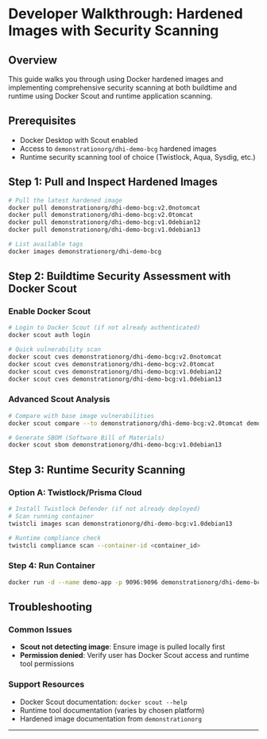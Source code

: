 # Developer Walkthrough: Hardened Images with Security Scanning

## Overview
This guide walks you through using Docker hardened images and implementing comprehensive security scanning at both buildtime and runtime using Docker Scout and runtime application scanning.

## Prerequisites
- Docker Desktop with Scout enabled
- Access to `demonstrationorg/dhi-demo-bcg` hardened images
- Runtime security scanning tool of choice (Twistlock, Aqua, Sysdig, etc.)

## Step 1: Pull and Inspect Hardened Images

```bash
# Pull the latest hardened image
docker pull demonstrationorg/dhi-demo-bcg:v2.0notomcat
docker pull demonstrationorg/dhi-demo-bcg:v2.0tomcat
docker pull demonstrationorg/dhi-demo-bcg:v1.0debian12
docker pull demonstrationorg/dhi-demo-bcg:v1.0debian13

# List available tags
docker images demonstrationorg/dhi-demo-bcg
```

## Step 2: Buildtime Security Assessment with Docker Scout

### Enable Docker Scout
```bash
# Login to Docker Scout (if not already authenticated)
docker scout auth login

# Quick vulnerability scan
docker scout cves demonstrationorg/dhi-demo-bcg:v2.0notomcat
docker scout cves demonstrationorg/dhi-demo-bcg:v2.0tomcat
docker scout cves demonstrationorg/dhi-demo-bcg:v1.0debian12
docker scout cves demonstrationorg/dhi-demo-bcg:v1.0debian13


```

### Advanced Scout Analysis
```bash
# Compare with base image vulnerabilities
docker scout compare --to demonstrationorg/dhi-demo-bcg:v2.0tomcat demonstrationorg/dhi-demo-bcg:v2.0notomcat

# Generate SBOM (Software Bill of Materials)
docker scout sbom demonstrationorg/dhi-demo-bcg:v1.0debian13


```

## Step 3: Runtime Security Scanning

### Option A: Twistlock/Prisma Cloud
```bash
# Install Twistlock Defender (if not already deployed)
# Scan running container
twistcli images scan demonstrationorg/dhi-demo-bcg:v1.0debian13

# Runtime compliance check
twistcli compliance scan --container-id <container_id>
```

### Step 4: Run Container

```bash
docker run -d --name demo-app -p 9096:9096 demonstrationorg/dhi-demo-bcg:v1.0debian13
```

## Troubleshooting

### Common Issues
- **Scout not detecting image**: Ensure image is pulled locally first
- **Permission denied**: Verify user has Docker Scout access and runtime tool permissions

### Support Resources
- Docker Scout documentation: `docker scout --help`
- Runtime tool documentation (varies by chosen platform)
- Hardened image documentation from `demonstrationorg`

---
